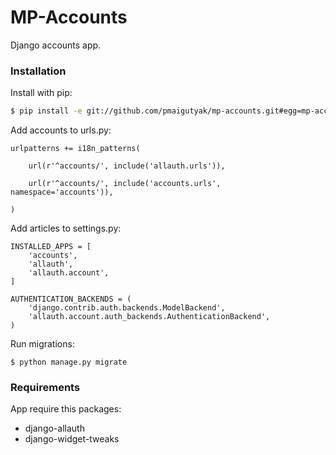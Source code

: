 # MP-Accounts

Django accounts app.

### Installation

Install with pip:

```sh
$ pip install -e git://github.com/pmaigutyak/mp-accounts.git#egg=mp-accounts
```

Add accounts to urls.py:

```
urlpatterns += i18n_patterns(
    
    url(r'^accounts/', include('allauth.urls')),

    url(r'^accounts/', include('accounts.urls', namespace='accounts')),
    
)
```

Add articles to settings.py:
```
INSTALLED_APPS = [
    'accounts',
    'allauth',
    'allauth.account',
]

AUTHENTICATION_BACKENDS = (
    'django.contrib.auth.backends.ModelBackend',
    'allauth.account.auth_backends.AuthenticationBackend',
)
```

Run migrations:
```
$ python manage.py migrate
```

### Requirements

App require this packages:

* django-allauth
* django-widget-tweaks
